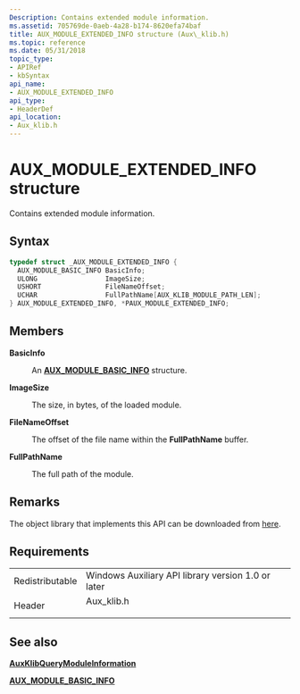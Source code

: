 ```yaml
---
Description: Contains extended module information.
ms.assetid: 705769de-0aeb-4a28-b174-8620efa74baf
title: AUX_MODULE_EXTENDED_INFO structure (Aux\_klib.h)
ms.topic: reference
ms.date: 05/31/2018
topic_type: 
- APIRef
- kbSyntax
api_name: 
- AUX_MODULE_EXTENDED_INFO
api_type: 
- HeaderDef
api_location: 
- Aux_klib.h
---
```


# AUX\_MODULE\_EXTENDED\_INFO structure

Contains extended module information.

## Syntax


```C++
typedef struct _AUX_MODULE_EXTENDED_INFO {
  AUX_MODULE_BASIC_INFO BasicInfo;
  ULONG                 ImageSize;
  USHORT                FileNameOffset;
  UCHAR                 FullPathName[AUX_KLIB_MODULE_PATH_LEN];
} AUX_MODULE_EXTENDED_INFO, *PAUX_MODULE_EXTENDED_INFO;
```



## Members

<dl> <dt>

**BasicInfo**
</dt> <dd>

An [**AUX\_MODULE\_BASIC\_INFO**](aux-module-basic-info-struct.md) structure.

</dd> <dt>

**ImageSize**
</dt> <dd>

The size, in bytes, of the loaded module.

</dd> <dt>

**FileNameOffset**
</dt> <dd>

The offset of the file name within the **FullPathName** buffer.

</dd> <dt>

**FullPathName**
</dt> <dd>

The full path of the module.

</dd> </dl>

## Remarks

The object library that implements this API can be downloaded from [here](https://www.microsoft.com/?ref=go).

## Requirements



|                            |                                                                                        |
|----------------------------|----------------------------------------------------------------------------------------|
| Redistributable<br/> | Windows Auxiliary API library version 1.0 or later<br/>                          |
| Header<br/>          | <dl> <dt>Aux\_klib.h</dt> </dl> |



## See also

<dl> <dt>

[**AuxKlibQueryModuleInformation**](auxklibquerymoduleinformation-func.md)
</dt> <dt>

[**AUX\_MODULE\_BASIC\_INFO**](aux-module-basic-info-struct.md)
</dt> </dl>

 

 




